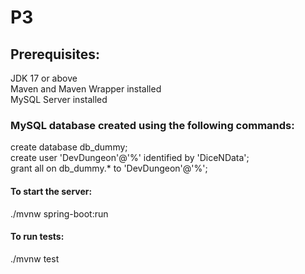 # P3
## Prerequisites:
JDK 17 or above
<br>
Maven and Maven Wrapper installed
<br>
MySQL Server installed

### MySQL database created using the following commands:
create database db_dummy;
<br>
create user 'DevDungeon'@'%' identified by 'DiceNData';
<br>
grant all on db_dummy.* to 'DevDungeon'@'%';

#### To start the server:
./mvnw spring-boot:run

#### To run tests:
./mvnw test